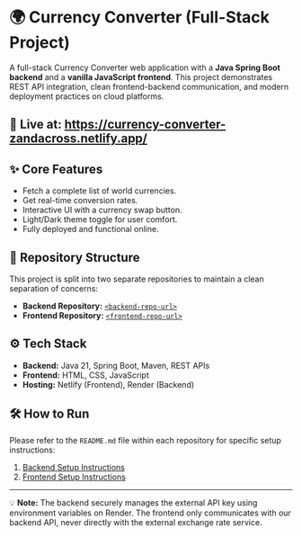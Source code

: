 # 🌍 Currency Converter (Full-Stack Project)

A full-stack Currency Converter web application with a **Java Spring Boot backend** and a **vanilla JavaScript frontend**. This project demonstrates REST API integration, clean frontend-backend communication, and modern deployment practices on cloud platforms.



## 🚀 Live at: https://currency-converter-zandacross.netlify.app/

## ✨ Core Features
- Fetch a complete list of world currencies.
- Get real-time conversion rates.
- Interactive UI with a currency swap button.
- Light/Dark theme toggle for user comfort.
- Fully deployed and functional online.

## 📂 Repository Structure
This project is split into two separate repositories to maintain a clean separation of concerns:
- **Backend Repository:** [`<backend-repo-url>`](<https://github.com/zanda-cross/Currency-Converter-Backend>)
- **Frontend Repository:** [`<frontend-repo-url>`](<https://github.com/zanda-cross/Currency-Converter-Frontend>)

## ⚙️ Tech Stack
- **Backend:** Java 21, Spring Boot, Maven, REST APIs
- **Frontend:** HTML, CSS, JavaScript
- **Hosting:** Netlify (Frontend), Render (Backend)

## 🛠️ How to Run
Please refer to the `README.md` file within each repository for specific setup instructions:
1.  [Backend Setup Instructions](<https://github.com/zanda-cross/Currency-Converter-Backend/blob/b1c959e36bd7a48ae4daa66cc9a5ad31d3b31b30/README.md>)
2.  [Frontend Setup Instructions](<https://github.com/zanda-cross/Currency-Converter-Frontend/blob/f06fd7ea324e5aea6b76bc3d643ec4fa3d652e2e/README.md>)

---
💡 **Note:** The backend securely manages the external API key using environment variables on Render. The frontend only communicates with our backend API, never directly with the external exchange rate service.
